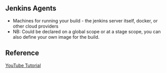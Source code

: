 ## Jenkins Agents 
- Machines for running your build - the jenkins server itself, docker, or other cloud providers 
- NB: Could be declared on a global scope or at a stage scope, you can also define your own image for the build.

## Reference 
[YouTube Tutorial](https://www.bing.com/videos/riverview/relatedvideo?q=how+to+use+jenkins+agents&mid=5D2122542E4053D14B475D2122542E4053D14B47&FORM=VIRE)
